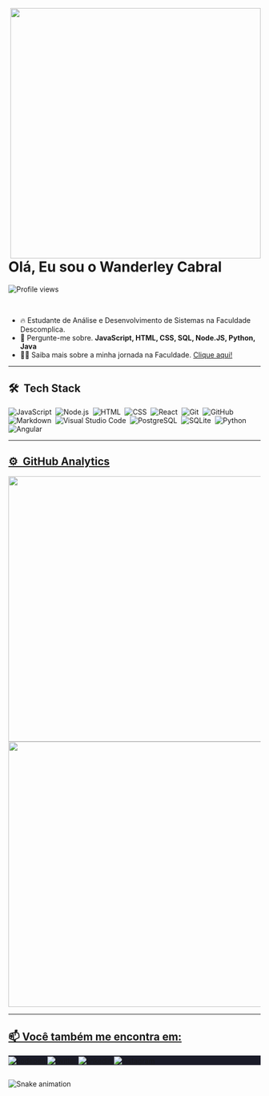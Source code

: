 <img
    align="right"
    height="500em"
    src="https://raw.githubusercontent.com/gist/cabraldasilvac/c153c83b1813346081853d01da7b0feb/raw/89a48e3120f29b4754bec7d84e54cf186a0607a5/GitHubCard.svg"
/>

<h1 align="left">Olá, Eu sou o Wanderley Cabral</h1>
        <p align="left"><img src="https://komarev.com/ghpvc/?username=cabraldasilvac&color=yellow" alt="Profile views" /></p><br>

-   🔥 Estudante de Análise e Desenvolvimento de Sistemas na Faculdade Descomplica.<br/>
-   💬 Pergunte-me sobre. **JavaScript, HTML, CSS, SQL, Node.JS, Python, Java**
-   👨‍💻 Saiba mais sobre a minha jornada na Faculdade. [Clique aqui!](https://website-red-eight.vercel.app/)
<hr />
<div style="display: inline_block">
    <div class="techstack">
        <h2>🛠 &nbsp;Tech Stack</h2>


![JavaScript](https://img.shields.io/badge/-JavaScript-05122A?style=flat&logo=javascript)&nbsp;
![Node.js](https://img.shields.io/badge/-Node.js-05122A?style=flat&logo=node.js)&nbsp;
![HTML](https://img.shields.io/badge/-HTML-05122A?style=flat&logo=HTML5)&nbsp;
![CSS](https://img.shields.io/badge/-CSS-05122A?style=flat&logo=CSS3&logoColor=1572B6)&nbsp;
![React](https://img.shields.io/badge/-React-05122A?style=flat&logo=react)&nbsp;
![Git](https://img.shields.io/badge/-Git-05122A?style=flat&logo=git)&nbsp;
![GitHub](https://img.shields.io/badge/-GitHub-05122A?style=flat&logo=github)&nbsp;
![Markdown](https://img.shields.io/badge/-Markdown-05122A?style=flat&logo=markdown)&nbsp;
![Visual Studio Code](https://img.shields.io/badge/-Visual%20Studio%20Code-05122A?style=flat&logo=visual-studio-code&logoColor=007ACC)&nbsp;
![PostgreSQL](https://img.shields.io/badge/-PostgreSQL-05122A?style=flat&logo=postgresql)&nbsp;
![SQLite](https://img.shields.io/badge/-SQLite-05122A?style=flat&logo=sqlite)&nbsp;
![Python](https://img.shields.io/badge/-Python-05122A?style=flat&logo=python)&nbsp;
![Angular](https://img.shields.io/badge/-Angular-05122A?style=flat&logo=angular)&nbsp;

</div>
</div>
<hr />
<div class="analytics">
<a href="https://github.com/cabraldasilvac">
    <h2>⚙️ &nbsp;GitHub Analytics</h2>
        <img width="530em" src="https://github-readme-stats-sigma-five.vercel.app/api?username=cabraldasilvac&show_icons=true&theme=tokyonight&include_all_commits=true&count_private=true" /> 
        <img width="530em" src="https://github-readme-stats-sigma-five.vercel.app/api/top-langs/?username=cabraldasilvac&layout=compact&langs_count=5&theme=tokyonight" />
</div>
<hr />

<div class="socialmedia">
<h2>📫 Você também me encontra em:</h2>
    <div style="display: inline_block">
        <div align="center" height="60em">
            <p align="left" style="background: #1a1b28">
                <a href="https://codepen.io/cabraldasilvac" target="_blank">
                    <img
                        align="center"
                        src="https://img.shields.io/badge/-cabraldasilvac-05122A?style=flat&logo=codepen"
                        alt="codepen"
                    />
                </a>
                <a href="https://twitter.com/wanderleycabral" target="_blank">
                    <img
                        align="center"
                        src="https://img.shields.io/badge/-wanderleycabral-05122A?style=flat&logo=twitter"
                        alt="twitter"
                    />
                </a>
                <a href="https://linkedin.com/in/cabraldasilvac" target="_blank">
                    <img
                        align="center"
                        src="https://img.shields.io/badge/-cabraldasilvac-05122A?style=flat&logo=linkedin"
                        alt="linkedin"
                    />
                </a>
                <a href="https://instagram.com/pr.wanderley_cabral" target="_blank">
                    <img
                        align="center"
                        src="https://img.shields.io/badge/-cabraldasilvac-05122A?style=flat&logo=instagram"
                        alt="instagram"
                    />
                </a>
            </p>
        </div>
    </div>
</div>

##

![Snake animation](https://github.com/cabraldasilvac/cabraldasilvac/blob/output/github-contribution-grid-snake.svg)
